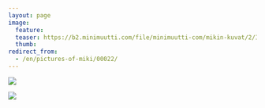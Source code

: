 ```yaml
---
layout: page
image:
  feature:
  teaser: https://b2.minimuutti.com/file/minimuutti-com/mikin-kuvat/2/IMG26851-245px.jpg
  thumb:
redirect_from:
  - /en/pictures-of-miki/00022/
---
```


[![](https://b2.minimuutti.com/file/minimuutti-com/mikin-kuvat/2/IMG26855-800px.jpg)](https://dl.dropboxusercontent.com/sh/ea1wtnz7z734o12/AABR_gcJeFcgs-igFUqXGoGta/mikin-kuvat/2/IMG26855.jpg)

[![](https://b2.minimuutti.com/file/minimuutti-com/mikin-kuvat/2/IMG26851-800px.jpg)](https://dl.dropboxusercontent.com/sh/ea1wtnz7z734o12/AADfFW8ibKmv3p1WWGZCpCzna/mikin-kuvat/2/IMG26851.jpg)
